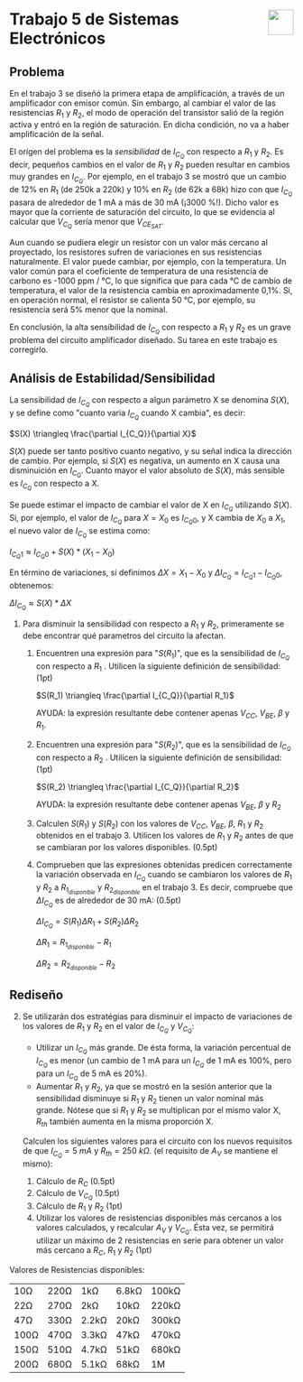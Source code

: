 # <img src="https://julianodb.github.io/SISTEMAS_ELECTRONICOS_PARA_INGENIERIA_BIOMEDICA/img/logo_fing.png?raw=true" align="right" height="45"> Trabajo 5 de Sistemas Electrónicos

## Problema

En el trabajo 3 se diseñó la primera etapa de amplificación, a través de un amplificador con emisor común. Sin embargo, al cambiar el valor de las resistencias $R_1$ y $R_2$, el modo de operación del transistor salió de la región activa y entró en la región de saturación. En dicha condición, no va a haber amplificación de la señal.

El orígen del problema es la *sensibilidad* de $I_{C_Q}$ con respecto a $R_1$ y $R_2$. Es decir, pequeños cambios en el valor de $R_1$ y $R_2$ pueden resultar en cambios muy grandes en $I_{C_Q}$. Por ejemplo, en el trabajo 3 se mostró que un cambio de 12% en $R_1$ (de 250k a 220k) y 10% en $R_2$ (de 62k a 68k) hizo con que $I_{C_Q}$ pasara de alrededor de 1 mA a más de 30 mA (¡3000 %!). Dicho valor es mayor que la corriente de saturación del circuito, lo que se evidencia al calcular que $V_{C_Q}$ sería menor que $V_{CE_{SAT}}$.

Aun cuando se pudiera elegir un resistor con un valor más cercano al proyectado, los resistores sufren de variaciones en sus resistencias naturalmente. El valor puede cambiar, por ejemplo, con la temperatura. Un valor común para el coeficiente de temperatura de una resistencia de carbono es -1000 ppm / °C, lo que significa que para cada °C de cambio de temperatura, el valor de la resistencia cambia en aproximadamente 0,1%. Si, en operación normal, el resistor se calienta 50 °C, por ejemplo, su resistencia será 5% menor que la nominal.

En conclusión, la alta sensibilidad de $I_{C_Q}$ con respecto a $R_1$ y $R_2$ es un grave problema del circuito amplificador diseñado. Su tarea en este trabajo es corregirlo.

## Análisis de Estabilidad/Sensibilidad

La sensibilidad de $I_{C_Q}$ con respecto a algun parámetro X se denomina $S(X)$, y se define como "cuanto varia $I_{C_Q}$ cuando X cambia", es decir:

$S(X) \triangleq \frac{\partial I_{C_Q}}{\partial X}$

$S(X)$ puede ser tanto positivo cuanto negativo, y su señal indica la dirección de cambio. Por ejemplo, si $S(X)$ es negativa, un aumento en X causa una disminuición en $I_{C_Q}$. Cuanto mayor el valor absoluto de $S(X)$, más sensible es $I_{C_Q}$ con respecto a X. 

Se puede estimar el impacto de cambiar el valor de X en $I_{C_Q}$ utilizando $S(X)$. Si, por ejemplo, el valor de $I_{C_Q}$ para $X=X_0$ es ${I_{C_Q}}_0$, y X cambia de $X_0$ a $X_1$, el nuevo valor de $I_{C_Q}$ se estima como:

${I_{C_Q}}_1 \approx {I_{C_Q}}_0 + S(X)*(X_1-X_0)$

En término de variaciones, si definimos $\Delta X = X_1 - X_0$ y $\Delta I_{C_Q} = {I_{C_Q}}_1 - {I_{C_Q}}_0$, obtenemos:

$\Delta I_{C_Q} \approx S(X)*\Delta X$

1. Para disminuir la sensibilidad con respecto a $R_1$ y $R_2$, primeramente se debe encontrar qué parametros del circuito la afectan.

    1. Encuentren una expresión para "$S(R_1)$", que es la sensibilidad de $I_{C_Q}$ con respecto a $R_1$ . Utilicen la siguiente definición de sensibilidad: (1pt)

        $S(R_1) \triangleq \frac{\partial I_{C_Q}}{\partial R_1}$

        AYUDA: la expresión resultante debe contener apenas $V_{CC}$, $V_{BE}$, $\beta$ y $R_1$. 
        
    1. Encuentren una expresión para "$S(R_2)$", que es la sensibilidad de $I_{C_Q}$ con respecto a $R_2$ . Utilicen la siguiente definición de sensibilidad: (1pt)

        $S(R_2) \triangleq \frac{\partial I_{C_Q}}{\partial R_2}$

        AYUDA: la expresión resultante debe contener apenas $V_{BE}$, $\beta$ y $R_2$
    
    3. Calculen $S(R_1)$ y $S(R_2)$ con los valores de $V_{CC}$, $V_{BE}$, $\beta$, $R_1$ y $R_2$ obtenidos en el trabajo 3. Utilicen los valores de $R_1$ y $R_2$ antes de que se cambiaran por los valores disponibles. (0.5pt)

    4. Comprueben que las expresiones obtenidas predicen correctamente la variación observada en $I_{C_Q}$ cuando se cambiaron los valores de $R_1$ y $R_2$ a $R_{1_{disponible}}$ y $R_{2_{disponible}}$ en el trabajo 3. Es decir, compruebe que $\Delta I_{C_Q}$ es de alrededor de 30 mA: (0.5pt)

        $\Delta I_{C_Q} = S(R_1) \Delta R_1 + S(R_2) \Delta R_2$

        $\Delta R_1 = R_{1_{disponible}} - R_1$

        $\Delta R_2 = R_{2_{disponible}} - R_2$

## Rediseño

2. Se utilizarán dos estratégias para disminuir el impacto de variaciones de los valores de $R_1$ y $R_2$ en el valor de $I_{C_Q}$ y $V_{C_Q}$:

    - Utilizar un $I_{C_Q}$ más grande. De ésta forma, la variación percentual de $I_{C_Q}$ es menor (un cambio de 1 mA para un $I_{C_Q}$ de 1 mA es 100%, pero para un $I_{C_Q}$ de 5 mA es 20%).
    - Aumentar $R_1$ y $R_2$, ya que se mostró en la sesión anterior que la sensibilidad disminuye si $R_1$ y $R_2$ tienen un valor nominal más grande. Nótese que si $R_1$ y $R_2$ se multiplican por el mismo valor X, $R_{th}$ también aumenta en la misma proporción X.

    Calculen los siguientes valores para el circuito con los nuevos requisitos de que $I_{C_Q} = 5\ mA$ y $R_{th} = 250\ k\Omega$. (el requisito de $A_V$ se mantiene el mismo):

    1. Cálculo de $R_C$ (0.5pt)
    1. Cálculo de $V_{C_Q}$ (0.5pt)
    2. Cálculo de $R_1$ y $R_2$ (1pt)
    3. Utilizar los valores de resistencias disponibles más cercanos a los valores calculados, y recalcular $A_V$ y $V_{C_Q}$. Ésta vez, se permitirá utilizar un máximo de 2 resistencias en serie para obtener un valor más cercano a $R_C$, $R_1$ y $R_2$ (1pt)



Valores de Resistencias disponibles:

|   |  |        |       |  |
|------|------|-----------|------------|-------|
| 10Ω  | 220Ω | 1kΩ       | 6.8kΩ      | 100kΩ |
| 22Ω  | 270Ω | 2kΩ       | 10kΩ       | 220kΩ |
| 47Ω  | 330Ω | 2.2kΩ     | 20kΩ       | 300kΩ |
| 100Ω | 470Ω | 3.3kΩ     | 47kΩ       | 470kΩ |
| 150Ω | 510Ω | 4.7kΩ     | 51kΩ       | 680kΩ |
| 200Ω | 680Ω | 5.1kΩ     | 68kΩ       | 1M    |

